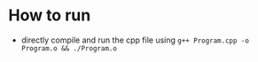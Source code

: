 # How to run
- directly compile and run the cpp file using `g++ Program.cpp -o Program.o && ./Program.o`
